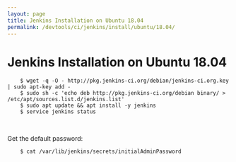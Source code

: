 ```yaml
---
layout: page
title: Jenkins Installation on Ubuntu 18.04
permalink: /devtools/ci/jenkins/install/ubuntu/18.04/
---
```


# Jenkins Installation on Ubuntu 18.04

        $ wget -q -O - http://pkg.jenkins-ci.org/debian/jenkins-ci.org.key | sudo apt-key add -
        $ sudo sh -c 'echo deb http://pkg.jenkins-ci.org/debian binary/ > /etc/apt/sources.list.d/jenkins.list'
        $ sudo apt update && apt install -y jenkins
        $ service jenkins status

<br/>

Get the default password:

        $ cat /var/lib/jenkins/secrets/initialAdminPassword
